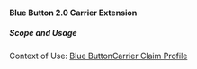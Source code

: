 #### Blue Button 2.0 Carrier Extension


##### Scope and Usage



Context of Use: [Blue ButtonCarrier Claim Profile]({{site.data.structuredefinitions.bluebutton-carrier-claim.path}})
